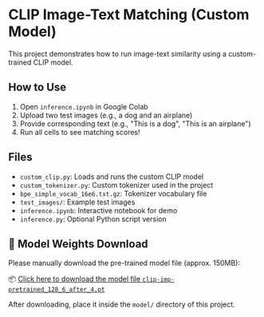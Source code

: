 # CLIP Image-Text Matching (Custom Model)

This project demonstrates how to run image-text similarity using a custom-trained CLIP model.

## How to Use

1. Open `inference.ipynb` in Google Colab
2. Upload two test images (e.g., a dog and an airplane)
3. Provide corresponding text (e.g., "This is a dog", "This is an airplane")
4. Run all cells to see matching scores!

## Files

- `custom_clip.py`: Loads and runs the custom CLIP model
- `custom_tokenizer.py`: Custom tokenizer used in the project
- `bpe_simple_vocab_16e6.txt.gz`: Tokenizer vocabulary file
- `test_images/`: Example test images
- `inference.ipynb`: Interactive notebook for demo
- `inference.py`: Optional Python script version

## 🔗 Model Weights Download

Please manually download the pre-trained model file (approx. 150MB):

📦 [Click here to download the model file `clip-imp-pretrained_128_6_after_4.pt`](https://stanfordmedicine.app.box.com/s/dbebk0jr5651dj8x1cu6b6kqyuuvz3ml)

After downloading, place it inside the `model/` directory of this project.



